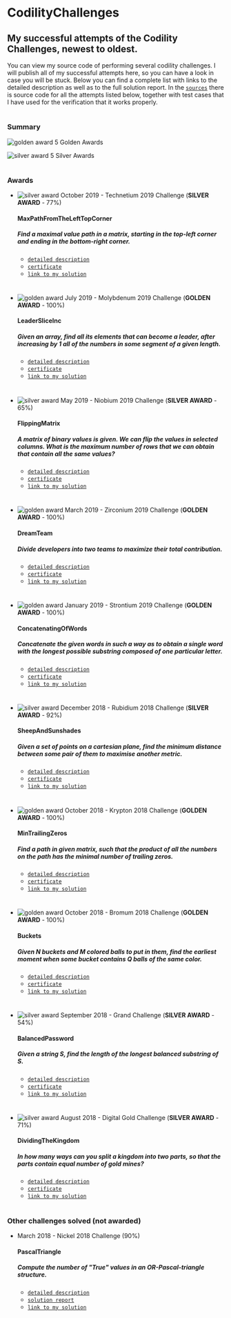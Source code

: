 [golden_url]: https://img.icons8.com/office/16/000000/trophy.png "Golden Award Pic"
[silver_url]: https://img.icons8.com/ultraviolet/16/000000/trophy.png "Silver Award Pic"
# CodilityChallenges

## My successful attempts of the Codility Challenges, newest to oldest.

You can view my source code of performing several codility challenges. I will publish all of my successful attempts
here, so you can have a look in case you will be stuck. Below you can find a complete list with links to the
detailed description as well as to the full solution report. In the [`sources`](/src/com/PJ/) there is source
code for all the attempts listed below, together with test cases that I have used for the verification that
it works properly.

#

### Summary
![golden award][golden_url] 5 Golden Awards

![silver award][silver_url] 5 Silver Awards 

#

### Awards

* ![silver award][silver_url] October 2019 - Technetium 2019 Challenge (**SILVER AWARD** - 77%)
  #### MaxPathFromTheLeftTopCorner
  ##### Find a maximal value path in a matrix, starting in the top-left corner and ending in the bottom-right corner.
  * [`detailed description`](https://app.codility.com/programmers/task/max_path_from_the_left_top_corner/)
  * [`certificate`](https://app.codility.com/cert/view/certW5VH5S-WEGCZQ3W9PH7VJZR/)
  * [`link to my solution`](/src/com/PJ/Challenge_2019_10_Technetium2019.java)
#

* ![golden award][golden_url] July 2019 - Molybdenum 2019 Challenge (**GOLDEN AWARD** - 100%)
  #### LeaderSliceInc
  ##### Given an array, find all its elements that can become a leader, after increasing by 1 all of the numbers in some segment of a given length.
  * [`detailed description`](https://app.codility.com/programmers/task/leader_slice_inc/)
  * [`certificate`](https://app.codility.com/cert/view/certXNNMJC-MAG6MPC5ERJ46N6C/)
  * [`link to my solution`](/src/com/PJ/Challenge_2019_07_Molybdenum2019.java)
#

* ![silver award][silver_url] May 2019 - Niobium 2019 Challenge (**SILVER AWARD** - 65%)
  #### FlippingMatrix
  ##### A matrix of binary values is given. We can flip the values in selected columns. What is the maximum number of rows that we can obtain that contain all the same values?
  * [`detailed description`](https://app.codility.com/programmers/task/flipping_matrix/)
  * [`certificate`](https://app.codility.com/cert/view/certAZ4ETN-2AN4SBTDPV3WE3ZC/)
  * [`link to my solution`](/src/com/PJ/Challenge_2019_05_Niobium2019.java)
#

* ![golden award][golden_url] March 2019 - Zirconium 2019 Challenge (**GOLDEN AWARD** - 100%)
  #### DreamTeam
  ##### Divide developers into two teams to maximize their total contribution.
  * [`detailed description`](https://app.codility.com/programmers/task/dream_team/)
  * [`certificate`](https://app.codility.com/cert/view/certMUJGEN-RYJ49DJMYJ3GRD54/)
  * [`link to my solution`](/src/com/PJ/Challenge_2019_03_Zirconium2019.java)
#

* ![golden award][golden_url] January 2019 - Strontium 2019 Challenge (**GOLDEN AWARD** - 100%)
  #### ConcatenatingOfWords
  ##### Concatenate the given words in such a way as to obtain a single word with the longest possible substring composed of one particular letter.
  * [`detailed description`](https://app.codility.com/programmers/task/concatenating_of_words/)
  * [`certificate`](https://app.codility.com/cert/view/certN2QEB7-EDK7U97DF47AF77P/)
  * [`link to my solution`](/src/com/PJ/Challenge_2019_01_Strontium2019.java)
#

* ![silver award][silver_url] December 2018 - Rubidium 2018 Challenge (**SILVER AWARD** - 92%)
  #### SheepAndSunshades
  ##### Given a set of points on a cartesian plane, find the minimum distance between some pair of them to maximise another metric.
  * [`detailed description`](https://app.codility.com/programmers/task/sheep_and_sunshades/)
  * [`certificate`](https://app.codility.com/cert/view/cert8GGX7N-TDD3XHT4HXG58JSP/)
  * [`link to my solution`](/src/com/PJ/Challenge_2018_12_Rubidium2018.java)
#

* ![golden award][golden_url] October 2018 - Krypton 2018 Challenge (**GOLDEN AWARD** - 100%)
  #### MinTrailingZeros
  ##### Find a path in given matrix, such that the product of all the numbers on the path has the minimal number of trailing zeros.
  * [`detailed description`](https://app.codility.com/programmers/task/min_trailing_zeros/)
  * [`certificate`](https://app.codility.com/cert/view/certFZ2AYK-9VYWANC47QQ3GPHZ/)
  * [`link to my solution`](/src/com/PJ/Challenge_2018_10_Krypton2018.java)
#

* ![golden award][golden_url] October 2018 - Bromum 2018 Challenge (**GOLDEN AWARD** - 100%)
  #### Buckets
  ##### Given N buckets and M colored balls to put in them, find the earliest moment when some bucket contains Q balls of the same color.
  * [`detailed description`](https://app.codility.com/programmers/task/buckets/)
  * [`certificate`](https://app.codility.com/cert/view/certYNN974-82D39BX25J9Q7Q84/)
  * [`link to my solution`](/src/com/PJ/Challenge_2018_10_Bromum2018.java)
#

* ![silver award][silver_url] September 2018 - Grand Challenge (**SILVER AWARD** - 54%)
  #### BalancedPassword
  ##### Given a string S, find the length of the longest balanced substring of S.
  * [`detailed description`](https://app.codility.com/programmers/task/balanced_password/)
  * [`certificate`](https://app.codility.com/cert/view/certDJSNN2-57YZ57ZAWY6G9YFG/)
  * [`link to my solution`](/src/com/PJ/Challenge_2018_09_GrandChallenge.java)
# 
 
* ![silver award][silver_url] August 2018 - Digital Gold Challenge (**SILVER AWARD** - 71%)
  #### DividingTheKingdom
  ##### In how many ways can you split a kingdom into two parts, so that the parts contain equal number of gold mines?
  * [`detailed description`](https://app.codility.com/programmers/task/dividing_the_kingdom/)
  * [`certificate`](https://app.codility.com/cert/view/certW8V56S-84QRAUSMNUY8FPYF/)
  * [`link to my solution`](/src/com/PJ/Challenge_2018_08_DigitalGold.java)
#

### Other challenges solved (not awarded)

* March 2018 - Nickel 2018 Challenge (90%)
  #### PascalTriangle
  ##### Compute the number of "True" values in an OR-Pascal-triangle structure.
  * [`detailed description`](https://app.codility.com/programmers/task/pascal_triangle/)
  * [`solution report`](https://app.codility.com/demo/results/training9CV2EY-H2W/)
  * [`link to my solution`](/src/com/PJ/Challenge_2018_03_Nickel2018.java)
#
